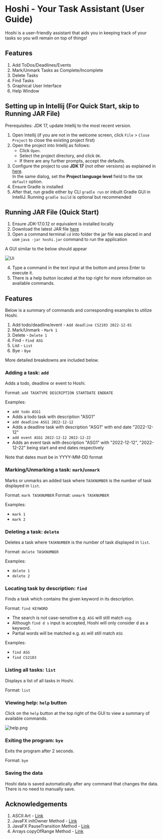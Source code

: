# Hoshi - Your Task Assistant (User Guide)

Hoshi is a user-friendly assistant that aids you in keeping track of your tasks so you will remain on top of things!

## Features

1. Add ToDos/Deadlines/Events
2. Mark/Unmark Tasks as Complete/Incomplete
3. Delete Tasks
4. Find Tasks
5. Graphical User Interface
6. Help Window

## Setting up in Intellij (For Quick Start, skip to Running JAR File)

Prerequisites: JDK 17, update Intellij to the most recent version.

1. Open Intellij (if you are not in the welcome screen, click `File` > `Close Project` to close the existing project first)
2. Open the project into Intellij as follows:
   - Click `Open`.
   - Select the project directory, and click `OK`.
   - If there are any further prompts, accept the defaults.
3. Configure the project to use **JDK 17** (not other versions) as explained in [here](https://www.jetbrains.com/help/idea/sdk.html#set-up-jdk).<br>
   In the same dialog, set the **Project language level** field to the `SDK default` option.
4. Ensure Gradle is installed
5. After that, run gradle either by CLI `gradle run` or inbuilt Gradle GUI in IntelliJ. Running `gradle build` is optional but recommended

## Running JAR File (Quick Start)

1. Ensure JDK-17.0.12 or equivalent is installed locally
2. Download the latest JAR file [here](https://github.com/ITLimJiaWei/ip/releases)
3. Open a command terminal `cd` into folder the jar file was placed in and use `java -jar hoshi.jar` command to run the application

A GUI similar to the below should appear

![Ui](Ui.png)

4. Type a command in the text input at the bottom and press Enter to execute it.
5. There is a help button located at the top right for more information on available commands.


## Features

Below is a summary of commands and corresponding examples to utilize Hoshi.

1. Add todo/deadline/event - `Add deadline CS2103 2022-12-01`
2. Mark/Unmark - `Mark 1`
3. Delete - `Delete 1`
4. Find - `Find ASG`
5. List - `List`
6. Bye - `Bye`

More detailed breakdowns are included below.

### Adding a task: `add`

Adds a todo, deadline or event to Hoshi.

Format: `add TASKTYPE DESCRIPTION STARTDATE ENDDATE`

Examples:
- `add todo ASG1` 
- Adds a todo task with description "ASG1"
- `add deadline ASG1 2022-12-12`
- Adds a deadline task with description "ASG1" with end date "2022-12-12"
- `add event ASG1 2022-12-12 2022-12-22`
- Adds an event task with description "ASG1" with "2022-12-12", "2022-12-22" being start and end dates respectively

Note that dates must be in YYYY-MM-DD format

### Marking/Unmarking a task: `mark`/`unmark`

Marks or unmarks an added task where `TASKNUMBER` is the number of task displayed in `list`.

Format: `mark TASKNUMBER`
Format: `unmark TASKNUMBER`

Examples:
- `mark 1`
- `mark 2`

### Deleting a task: `delete`

Deletes a task where `TASKNUMBER` is the number of task displayed in `list`.

Format: `delete TASKNUMBER`

Examples:
- `delete 1`
- `delete 2`

### Locating task by description: `find`

Finds a task which contains the given keyword in its description.

Format: `find KEYWORD`

- The search is not case-sensitive e.g. `ASG` will still match `asg`.
- Although `find d s` input is accepted, Hoshi will only consider d as a keyword.
- Partial words will be matched e.g. `AS` will still match `ASG`

Examples:
- `find ASG`
- `find CS2103`

### Listing all tasks: `list`

Displays a list of all tasks in Hoshi.

Format: `list`

### Viewing help: `help` button

Click on the `help` button at the top right of the GUI to view a summary of available commands.

![help.png](help.png)

### Exiting the program: `bye`

Exits the program after 2 seconds.

Format: `bye`

### Saving the data

Hoshi data is saved automatically after any command that changes the data. There is no need to manually save.

## Acknowledgements

1. ASCII Art - [Link](https://patorjk.com/software/taag/#p=testall&f=Star%20Wars&t=HOSHI)
2. JavaFX initOwner Method - [Link](https://docs.oracle.com/javase/8/javafx/api/javafx/stage/Stage.html)
3. JavaFX PauseTransition Method - [Link](https://stackoverflow.com/questions/30543619/how-to-use-pausetransition-method-in-javafx)
4. Arrays copyOfRange Method - [Link](https://www.geeksforgeeks.org/java-util-arrays-copyofrange-java/)